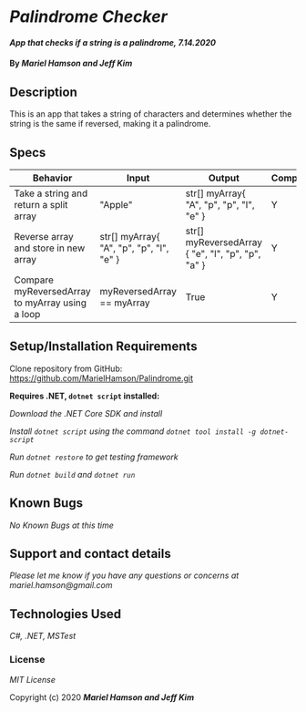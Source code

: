 # _Palindrome Checker_

#### _App that checks if a string is a palindrome, 7.14.2020_

#### By _**Mariel Hamson and Jeff Kim**_

## Description

This is an app that takes a string of characters and determines whether the string is the same if reversed, making it a palindrome.

## Specs

| Behavior                                        | Input                                    | Output                                            | Completed(Y/N?) |
| ----------------------------------------------- | ---------------------------------------- | ------------------------------------------------- | --------------- |
| Take a string and return a split array          | "Apple"                                  | str[] myArray{ "A", "p", "p", "l", "e" }          | Y               |
| Reverse array and store in new array            | str[] myArray{ "A", "p", "p", "l", "e" } | str[] myReversedArray { "e", "l", "p", "p", "a" } | Y               |
| Compare myReversedArray to myArray using a loop | myReversedArray == myArray               | True                                              | Y               |

## Setup/Installation Requirements

Clone repository from GitHub: https://github.com/MarielHamson/Palindrome.git

**Requires .NET, `dotnet script` installed:**

_Download the .NET Core SDK and install_

_Install `dotnet script` using the command `dotnet tool install -g dotnet-script`_

_Run `dotnet restore` to get testing framework_

_Run `dotnet build` and `dotnet run`_

## Known Bugs

_No Known Bugs at this time_

## Support and contact details

_Please let me know if you have any questions or concerns at mariel.hamson@gmail.com_

## Technologies Used

_C#, .NET, MSTest_

### License

_MIT License_

Copyright (c) 2020 **_Mariel Hamson and Jeff Kim_**
